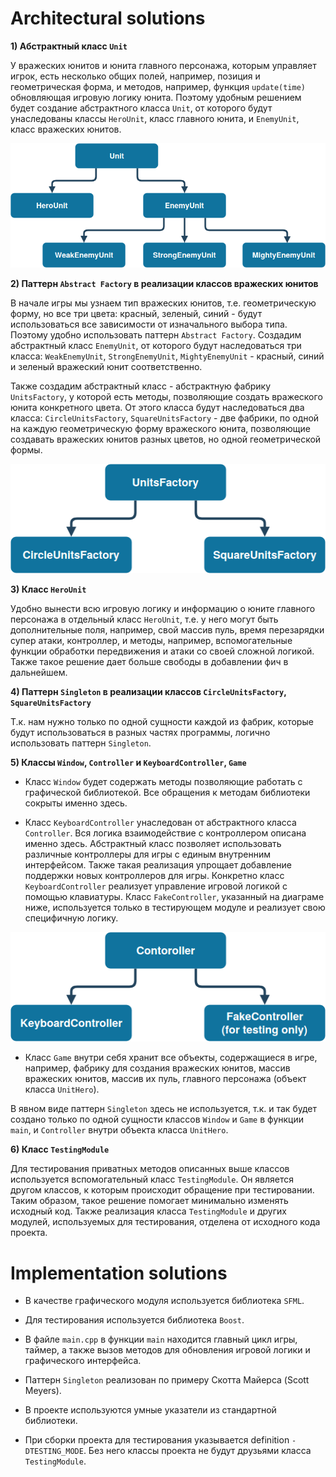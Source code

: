 # Architectural solutions

**1) Абстрактный класс `Unit`**

У вражеских юнитов и юнита главного персонажа, которым управляет игрок, есть несколько общих полей, например, позиция и геометрическая форма, и методов, например, функция `update(time)` обновляющая игровую логику юнита. Поэтому удобным решением будет создание абстрактного класса `Unit`, от которого будут унаследованы классы `HeroUnit`, класс главного юнита, и `EnemyUnit`, класс вражеских юнитов. 

![diagram1](../documentation_pictures/units_classes_diagram.png)

**2) Паттерн `Abstract Factory` в реализации классов вражеских юнитов**

В начале игры мы узнаем тип вражеских юнитов, т.е. геометрическую форму, но все три цвета: красный, зеленый, синий - будут использоваться все зависимости от изначального выбора типа. Поэтому удобно использовать паттерн `Abstract Factory`. Создадим абстрактный класс `EnemyUnit`, от которого будут наследоваться три класса: `WeakEnemyUnit`, `StrongEnemyUnit`, `MightyEnemyUnit` - красный, синий и зеленый вражеский юнит соответственно. 

Также создадим абстрактный класс - абстрактную фабрику `UnitsFactory`, у которой есть методы, позволяющие создать вражеского юнита конкретного цвета. От этого класса будут наследоваться два класса: `СircleUnitsFactory`, `SquareUnitsFactory` - две фабрики, по одной на каждую геометрическую форму вражеского юнита, позволяющие создавать вражеских юнитов разных цветов, но одной геометрической формы.

![diagram2](../documentation_pictures/units_factories_diagram.png)

**3) Класс `HeroUnit`**

Удобно вынести всю игровую логику и информацию о юните главного персонажа в отдельный класс `HeroUnit`, т.е. у него могут быть дополнительные поля, например, свой массив пуль, время перезарядки супер атаки, контроллер, и методы, например, вспомогательные функции обработки передвижения и атаки со своей сложной логикой. Также такое решение дает больше свободы в добавлении фич в дальнейшем.

**4) Паттерн `Singleton` в реализации классов `СircleUnitsFactory`, `SquareUnitsFactory`**

Т.к. нам нужно только по одной сущности каждой из фабрик, которые будут использоваться в разных частях программы, логично использовать паттерн `Singleton`.

**5) Классы `Window`, `Controller` и `KeyboardController`, `Game`** 

* Класс `Window` будет содержать методы позволяющие работать с графической библиотекой. Все обращения к методам библиотеки сокрыты именно здесь.

* Класс `KeyboardController` унаследован от абстрактного класса `Controller`. Вся логика взаимодействие с контроллером описана именно здесь. Абстрактный класс позволяет использовать различные контроллеры для игры с единым внутренним интерфейсом. Также такая реализация упрощает добавление поддержки новых контроллеров для игры. Конкретно класс `KeyboardController` реализует управление игровой логикой с помощью клавиатуры. Класс `FakeController`, указанный на диаграме ниже, используется только в тестирующем модуле и реализует свою специфичную логику.

![diagram3](../documentation_pictures/controllers_classes_diagram.png)

* Класс `Game` внутри себя хранит все объекты, содержащиеся в игре, например, фабрику для создания вражеских юнитов, массив вражеских юнитов, массив их пуль, главного персонажа (объект класса `UnitHero`).

В явном виде паттерн `Singleton` здесь не используется, т.к. и так будет создано только по одной сущности классов `Window` и `Game` в функции `main`, и `Controller` внутри объекта класса `UnitHero`. 

**6) Класc `TestingModule`** 

Для тестирования приватных методов описанных выше классов используется вспомогательный класс `TestingModule`. Он является другом классов, к которым происходит обращение при тестировании. Таким образом, такое решение помогает минимально изменять исходный код. Также реализация класса `TestingModule` и других модулей, используемых для тестирования, отделена от исходного кода проекта.

# Implementation solutions

* В качестве графического модуля используется библиотека `SFML`.

* Для тестирования используется библиотека `Boost`.

* В файле `main.cpp` в функции `main` находится главный цикл игры, таймер, а также вызов методов для обновления игровой логики и графического интерфейса.

* Паттерн `Singleton` реализован по примеру Скотта Майерса (Scott Meyers).

* В проекте используются умные указатели из стандартной библиотеки.

* При сборки проекта для тестирования указывается definition `-DTESTING_MODE`. Без него классы проекта не будут друзьями класса `TestingModule`.


